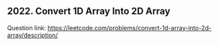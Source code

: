 ## 2022. Convert 1D Array Into 2D Array

Question link: https://leetcode.com/problems/convert-1d-array-into-2d-array/description/